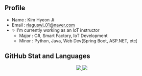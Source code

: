 ## Profile
- Name : Kim Hyeon Ji
- Email : rlaguswl_01@naver.com
- ✨ I'm currently working as an IoT instructor
  - Major : C#, Smart Factory, IoT Development
  - Minor : Python, Java, Web Dev(Spring Boot, ASP.NET, etc)

## GitHub Stat and Languages
<p align='center'>
  <a href="https://github.com/guswlrla">
    <img src="https://github-readme-stats.vercel.app/api?username=guswlrla&theme=gruvbox&show_icons=true"/>
    <img src="https://github-readme-stats.vercel.app/api/top-langs/?username=guswlrla&theme=gruvbox&layout=compact"/>
  </a>
</p>
